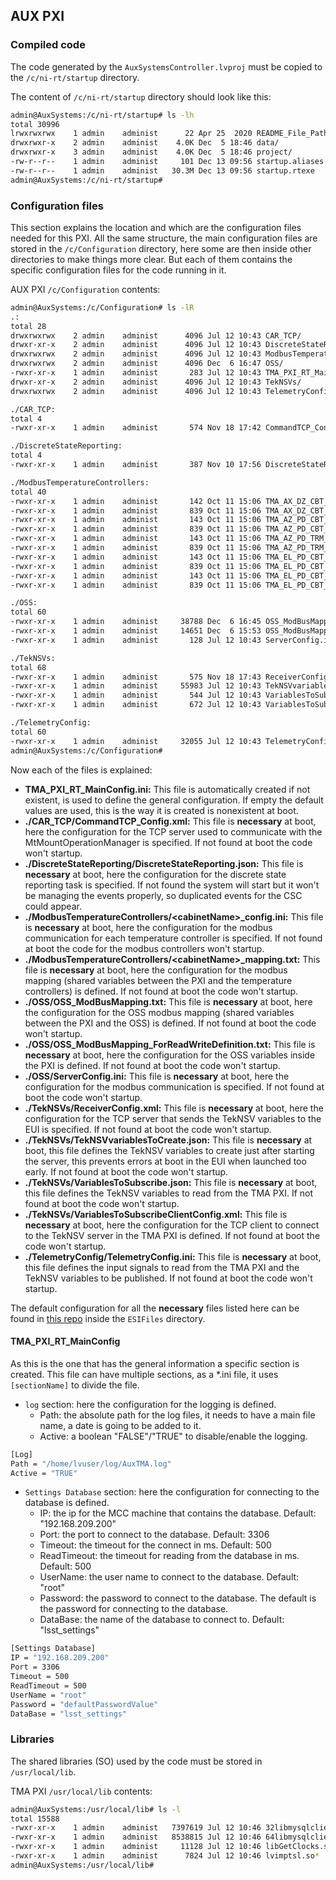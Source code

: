 ## AUX PXI

### Compiled code

The code generated by the `AuxSystemsController.lvproj` must be copied to the `/c/ni-rt/startup` directory.

The content of `/c/ni-rt/startup` directory should look like this:

```bash
admin@AuxSystems:/c/ni-rt/startup# ls -lh
total 30996
lrwxrwxrwx    1 admin    administ      22 Apr 25  2020 README_File_Paths.txt -> /README_File_Paths.txt
drwxrwxr-x    2 admin    administ    4.0K Dec  5 18:46 data/
drwxrwxr-x    3 admin    administ    4.0K Dec  5 18:46 project/
-rw-r--r--    1 admin    administ     101 Dec 13 09:56 startup.aliases
-rw-r--r--    1 admin    administ   30.3M Dec 13 09:56 startup.rtexe
admin@AuxSystems:/c/ni-rt/startup#
```

### Configuration files

This section explains the location and which are the configuration files needed for this PXI. All the same structure,
the main configuration files are stored in the `/c/Configuration` directory, here some are then inside other directories
to make things more clear. But each of them contains the specific configuration files for the code running in it.

AUX PXI `/c/Configuration` contents:

```bash
admin@AuxSystems:/c/Configuration# ls -lR
.:
total 28
drwxrwxrwx    2 admin    administ      4096 Jul 12 10:43 CAR_TCP/
drwxr-xr-x    2 admin    administ      4096 Jul 12 10:43 DiscreteStateReporting/
drwxrwxrwx    2 admin    administ      4096 Jul 12 10:43 ModbusTemperatureControllers/
drwxrwxrwx    2 admin    administ      4096 Dec  6 16:47 OSS/
-rwxr-xr-x    1 admin    administ       283 Jul 12 10:43 TMA_PXI_RT_MainConfig.ini*
drwxr-xr-x    2 admin    administ      4096 Jul 12 10:43 TekNSVs/
drwxrwxrwx    2 admin    administ      4096 Jul 12 10:43 TelemetryConfig/

./CAR_TCP:
total 4
-rwxr-xr-x    1 admin    administ       574 Nov 18 17:42 CommandTCP_Config.xml*

./DiscreteStateReporting:
total 4
-rwxr-xr-x    1 admin    administ       387 Nov 10 17:56 DiscreteStateReporting.json*

./ModbusTemperatureControllers:
total 40
-rwxr-xr-x    1 admin    administ       142 Oct 11 15:06 TMA_AX_DZ_CBT_0001_config.ini*
-rwxr-xr-x    1 admin    administ       839 Oct 11 15:06 TMA_AX_DZ_CBT_0001_mapping.txt*
-rwxr-xr-x    1 admin    administ       143 Oct 11 15:06 TMA_AZ_PD_CBT_0001_config.ini*
-rwxr-xr-x    1 admin    administ       839 Oct 11 15:06 TMA_AZ_PD_CBT_0001_mapping.txt*
-rwxr-xr-x    1 admin    administ       143 Oct 11 15:06 TMA_AZ_PD_TRM_0001_config.ini*
-rwxr-xr-x    1 admin    administ       839 Oct 11 15:06 TMA_AZ_PD_TRM_0001_mapping.txt*
-rwxr-xr-x    1 admin    administ       143 Oct 11 15:06 TMA_EL_PD_CBT_0001_config.ini*
-rwxr-xr-x    1 admin    administ       839 Oct 11 15:06 TMA_EL_PD_CBT_0001_mapping.txt*
-rwxr-xr-x    1 admin    administ       143 Oct 11 15:06 TMA_EL_PD_CBT_0002_config.ini*
-rwxr-xr-x    1 admin    administ       839 Oct 11 15:06 TMA_EL_PD_CBT_0002_mapping.txt*

./OSS:
total 60
-rwxr-xr-x    1 admin    administ     38788 Dec  6 16:45 OSS_ModBusMapping.txt*
-rwxr-xr-x    1 admin    administ     14651 Dec  6 15:53 OSS_ModBusMapping_ForReadWriteDefinition.txt*
-rwxr-xr-x    1 admin    administ       128 Jul 12 10:43 ServerConfig.ini*

./TekNSVs:
total 68
-rwxr-xr-x    1 admin    administ       575 Nov 18 17:43 ReceiverConfig.xml*
-rwxr-xr-x    1 admin    administ     55983 Jul 12 10:43 TekNSVvariablesToCreate.json*
-rwxr-xr-x    1 admin    administ       544 Jul 12 10:43 VariablesToSubscribe.json*
-rwxr-xr-x    1 admin    administ       672 Jul 12 10:43 VariablesToSubscribeClientConfig.xml*

./TelemetryConfig:
total 60
-rwxr-xr-x    1 admin    administ     32055 Jul 12 10:43 TelemetryConfig.ini*
admin@AuxSystems:/c/Configuration#
```

Now each of the files is explained:

- **TMA_PXI_RT_MainConfig.ini:** This file is automatically created if not existent, is used to define the general
configuration. If empty the default values are used, this is the way it is created is nonexistent at boot.
- **./CAR_TCP/CommandTCP_Config.xml:** This file is **necessary** at boot, here the configuration for the TCP server
used to communicate with the MtMountOperationManager is specified. If not found at boot the code won't startup.
- **./DiscreteStateReporting/DiscreteStateReporting.json:** This file is **necessary** at boot, here the configuration
for the discrete state reporting task is specified. If not found the system will start but it won't be managing the
events properly, so duplicated events for the CSC could appear.
- **./ModbusTemperatureControllers/\<cabinetName\>_config.ini:** This file is **necessary** at boot, here the configuration for the
modbus communication for each temperature controller is specified. If not found at boot the code for the modbus controllers
won't startup.
- **./ModbusTemperatureControllers/\<cabinetName\>_mapping.txt:** This file is **necessary** at boot, here the
configuration for the modbus mapping (shared variables between the PXI and the temperature controllers) is defined. If
not found at boot the code won't startup.
- **./OSS/OSS_ModBusMapping.txt:** This file is **necessary** at boot, here the configuration for the OSS
modbus mapping (shared variables between the PXI and the OSS) is defined. If not found at boot the code won't startup.
- **./OSS/OSS_ModBusMapping_ForReadWriteDefinition.txt:** This file is **necessary** at boot, here the
configuration for the OSS variables inside the PXI is defined. If not found at boot the code won't startup.
- **./OSS/ServerConfig.ini:** This file is **necessary** at boot, here the configuration for the modbus communication
is specified. If not found at boot the code won't startup.
- **./TekNSVs/ReceiverConfig.xml:** This file is **necessary** at boot, here the configuration for the TCP server that
sends the TekNSV variables to the EUI is specified. If not found at boot the code won't startup.
- **./TekNSVs/TekNSVvariablesToCreate.json:** This file is **necessary** at boot, this file defines the TekNSV variables
to create just after starting the server, this prevents errors at boot in the EUI when launched too early. If not found
at boot the code won't startup.
- **./TekNSVs/VariablesToSubscribe.json:** This file is **necessary** at boot, this file defines the TekNSV variables
to read from the TMA PXI. If not found at boot the code won't startup.
- **./TekNSVs/VariablesToSubscribeClientConfig.xml:** This file is **necessary** at boot, here the configuration for the
TCP client to connect to the TekNSV server in the TMA PXI is defined. If not found at boot the code won't startup.
- **./TelemetryConfig/TelemetryConfig.ini:** This file is **necessary** at boot, this file defines the input signals to
read from the TMA PXI and the TekNSV variables to be published. If not found at boot the code won't startup.

The default configuration for all the **necessary** files listed here can be found in [this repo](https://gitlab.tekniker.es/aut/projects/3151-LSST/LabVIEWCode/PXIController)
inside the `ESIFiles` directory.

#### TMA_PXI_RT_MainConfig

As this is the one that has the general information a specific section is created. This file can have multiple sections,
as a *.ini file, it uses `[sectionName]` to divide the file.

- `log` section: here the configuration for the logging is defined.
  - Path: the absolute path for the log files, it needs to have a main file name, a date is going to be added to it.
  - Active: a boolean "FALSE"/"TRUE" to disable/enable the logging.

```bash
[Log]
Path = "/home/lvuser/log/AuxTMA.log"
Active = "TRUE"
```

- `Settings Database` section: here the configuration for connecting to the database is defined.
  - IP: the ip for the MCC machine that contains the database. Default: "192.168.209.200"
  - Port: the port to connect to the database. Default: 3306
  - Timeout: the timeout for the connect in ms. Default: 500
  - ReadTimeout: the timeout for reading from the database in ms. Default: 500
  - UserName: the user name to connect to the database. Default: "root"
  - Password: the password to connect to the database. The default is the password for connecting to the database.
  - DataBase: the name of the database to connect to. Default: "lsst_settings"

```bash
[Settings Database]
IP = "192.168.209.200"
Port = 3306
Timeout = 500
ReadTimeout = 500
UserName = "root"
Password = "defaultPasswordValue"
DataBase = "lsst_settings"
```

### Libraries

The shared libraries (SO) used by the code must be stored in `/usr/local/lib`.

TMA PXI `/usr/local/lib` contents:

```bash
admin@AuxSystems:/usr/local/lib# ls -l
total 15588
-rwxr-xr-x    1 admin    administ   7397619 Jul 12 10:46 32libmysqlclient.so*
-rwxr-xr-x    1 admin    administ   8538815 Jul 12 10:46 64libmysqlclient.so*
-rwxr-xr-x    1 admin    administ     11128 Jul 12 10:46 libGetClocks.so*
-rwxr-xr-x    1 admin    administ      7824 Jul 12 10:46 lvimptsl.so*
admin@AuxSystems:/usr/local/lib#
```
